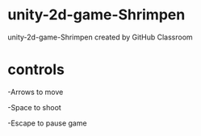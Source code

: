 # unity-2d-game-Shrimpen
unity-2d-game-Shrimpen created by GitHub Classroom

<h1> controls </h1>
<p>-Arrows to move </p>
<p>-Space to shoot <p>
<p>-Escape to pause game <p>
